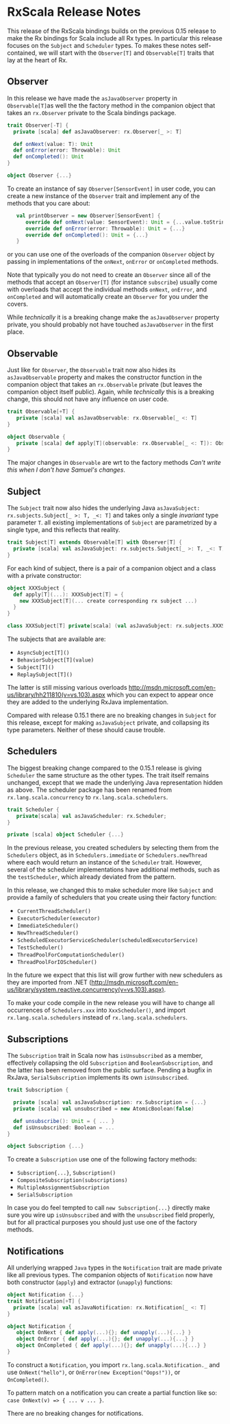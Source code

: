RxScala Release Notes
=====================

This release of the RxScala bindings builds on the previous 0.15 release to make the Rx bindings for Scala
include all Rx types. In particular this release focuses on the `Subject` and `Scheduler` types.
To makes these notes self-contained, we will start with the `Observer[T]` and `Observable[T]` traits
that lay at the heart of Rx.

Observer
--------

In this release we have made the `asJavaObserver` property in `Observable[T]`as well the the factory method in the
 companion object that takes an `rx.Observer` private to the Scala bindings package.

```scala
trait Observer[-T] {
  private [scala] def asJavaObserver: rx.Observer[_ >: T]

  def onNext(value: T): Unit
  def onError(error: Throwable): Unit
  def onCompleted(): Unit
}

object Observer {...}
```

To create an instance of say `Observer[SensorEvent]` in user code, you can create a new instance of the `Observer` trait
and implement any of the methods that you care about:
```scala
   val printObserver = new Observer[SensorEvent] {
      override def onNext(value: SensorEvent): Unit = {...value.toString...}
      override def onError(error: Throwable): Unit = {...}
      override def onCompleted(): Unit = {...}
   }
```
 or you can use one of the overloads of the companion `Observer` object by passing in implementations of the `onNext`,
 `onError` or `onCompleted` methods.

Note that typically you do not need to create an `Observer` since all of the methods that accept an `Observer[T]`
(for instance `subscribe`) usually come with overloads that accept the individual methods
`onNext`, `onError`, and `onCompleted` and will automatically create an `Observer` for you under the covers.

While *technically* it is a breaking change make the `asJavaObserver` property
private, you should probably not have touched `asJavaObserver` in the first place.

Observable
----------

Just like for `Observer`, the `Observable` trait now also hides its `asJavaObservable` property and makes the constructor
function in the companion object that takes an `rx.Observable` private (but leaves the companion object itself public).
Again, while *technically* this is a breaking change, this should not have any influence on user code.

```scala
trait Observable[+T] {
   private [scala] val asJavaObservable: rx.Observable[_ <: T]
}

object Observable {
   private [scala] def apply[T](observable: rx.Observable[_ <: T]): Observable[T] = {...}
}
```

The major changes in `Observable` are wrt to the factory methods *Can't write this when I don't have Samuel's changes*.

Subject
-------

The `Subject` trait now also hides the underlying Java `asJavaSubject: rx.subjects.Subject[_ >: T, _<: T]`
and takes only a single *invariant* type parameter `T`. all existing implementations of `Subject` are parametrized
by a single type, and this reflects that reality.

```scala
trait Subject[T] extends Observable[T] with Observer[T] {
  private [scala] val asJavaSubject: rx.subjects.Subject[_ >: T, _<: T]
}
```
For each kind of subject, there is a pair of a companion object and a class with a private constructor:

```scala
object XXXSubject {
  def apply[T](...): XXXSubject[T] = {
    new XXXSubject[T](... create corresponding rx subject ...)
  }
}

class XXXSubject[T] private[scala] (val asJavaSubject: rx.subjects.XXXSubject[T]) extends Subject[T,T] {}
```

The subjects that are available are:

* `AsyncSubject[T]()`
* `BehaviorSubject[T](value)`
* `Subject[T]()`
* `ReplaySubject[T]()`

The latter is still missing various overloads http://msdn.microsoft.com/en-us/library/hh211810(v=vs.103).aspx which
you can expect to appear once they are added to the underlying RxJava implementation.

Compared with release 0.15.1 there are no breaking changes in `Subject` for this release, except for
making `asJavaSubject` private, and collapsing its type parameters. Neither of these should cause trouble.

Schedulers
----------

The biggest breaking change compared to the 0.15.1 release is giving `Scheduler` the same structure as the other types.
The trait itself remains unchanged, except that we made the underlying Java representation hidden as above.
The scheduler package has been renamed from `rx.lang.scala.concurrency` to `rx.lang.scala.schedulers`.

```scala
trait Scheduler {
   private[scala] val asJavaScheduler: rx.Scheduler;
}

private [scala] object Scheduler {...}
```

In the previous release, you created schedulers by selecting them from the `Schedulers` object,
as in `Schedulers.immediate` or `Schedulers.newThread` where each would return an instance of the `Scheduler` trait.
However, several of the scheduler implementations have additional methods, such as the `testScheduler`,
which already deviated from the pattern.

In this release, we changed this to make scheduler more like `Subject` and provide a family of schedulers
that you create using their factory function:

* `CurrentThreadScheduler()`
* `ExecutorScheduler(executor)`
* `ImmediateScheduler()`
* `NewThreadScheduler()`
* `ScheduledExecutorServiceScheduler(scheduledExecutorService)`
* `TestScheduler()`
* `ThreadPoolForComputationScheduler()`
* `ThreadPoolForIOScheduler()`

In the future we expect that this list will grow further with new schedulers as they are imported from .NET
(http://msdn.microsoft.com/en-us/library/system.reactive.concurrency(v=vs.103).aspx).

To make your code compile in the new release you will have to change all occurrences of `Schedulers.xxx`
into `XxxScheduler()`, and import `rx.lang.scala.schedulers` instead of `rx.lang.scala.schedulers`.

Subscriptions
-------------

The `Subscription` trait in Scala now has `isUnsubscribed` as a member, effectively collapsing the old `Subscription`
and `BooleanSubscription`, and the latter has been removed from the public surface. Pending a bugfix in RxJava,
`SerialSubscription` implements its own `isUnsubscribed`.


```scala
trait Subscription {

  private [scala] val asJavaSubscription: rx.Subscription = {...}
  private [scala] val unsubscribed = new AtomicBoolean(false)

  def unsubscribe(): Unit = { ... }
  def isUnsubscribed: Boolean = ...
}

object Subscription {...}
 ```

 To create a `Subscription` use one of the following factory methods:

 * `Subscription{...}`, `Subscription()`
 * `CompositeSubscription(subscriptions)`
 * `MultipleAssignmentSubscription`
 * `SerialSubscription`

 In case you do feel tempted to call `new Subscription{...}` directly make sure you wire up `isUnsubscribed`
 and with the `unsubscribed` field properly, but for all practical purposes you should just use one of the factory methods.

Notifications
-------------

All underlying wrapped `Java` types in the `Notification` trait are made private like all previous types. The companion
objects of `Notification` now have both constructor (`apply`) and extractor (`unapply`) functions:

```scala
object Notification {...}
trait Notification[+T] {
  private [scala] val asJavaNotification: rx.Notification[_ <: T]
}

object Notification {
   object OnNext { def apply(...){}; def unapply(...){...} }
   object OnError { def apply(...){}; def unapply(...){...} }
   object OnCompleted { def apply(...){}; def unapply(...){...} }
}
```
To construct a `Notification`, you import `rx.lang.scala.Notification._` and use `OnNext("hello")`,
or `OnError(new Exception("Oops!"))`, or `OnCompleted()`.

To pattern match on a notification you can create a partial function like so: `case OnNext(v) => { ... v ... }`.

There are no breaking changes for notifications.
